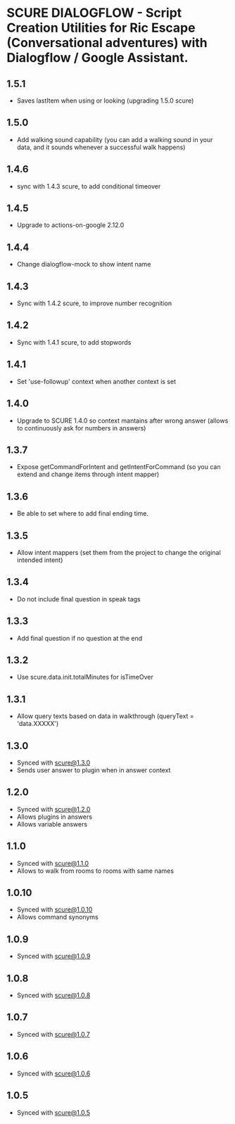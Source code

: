 # SCURE DIALOGFLOW - Script Creation Utilities for Ric Escape (Conversational adventures) with Dialogflow / Google Assistant.

## 1.5.1
- Saves lastItem when using or looking (upgrading 1.5.0 scure)

## 1.5.0
- Add walking sound capability (you can add a walking sound in your data, and it sounds whenever a successful walk happens)

## 1.4.6
- sync with 1.4.3 scure, to add conditional timeover

## 1.4.5
- Upgrade to actions-on-google 2.12.0

## 1.4.4
- Change dialogflow-mock to show intent name

## 1.4.3
- Sync with 1.4.2 scure, to improve number recognition

## 1.4.2
- Sync with 1.4.1 scure, to add stopwords

## 1.4.1
- Set 'use-followup' context when another context is set

## 1.4.0
- Upgrade to SCURE 1.4.0 so context mantains after wrong answer (allows to continuously ask for numbers in answers)

## 1.3.7
- Expose getCommandForIntent and getIntentForCommand (so you can extend and change items through intent mapper)

## 1.3.6
- Be able to set where to add final ending time.

## 1.3.5
- Allow intent mappers (set them from the project to change the original intended intent)

## 1.3.4
- Do not include final question in speak tags

## 1.3.3
- Add final question if no question at the end

## 1.3.2
- Use scure.data.init.totalMinutes for isTimeOver

## 1.3.1
- Allow query texts based on data in walkthrough (queryText = 'data.XXXXX')

## 1.3.0
- Synced with scure@1.3.0
- Sends user answer to plugin when in answer context

## 1.2.0
- Synced with scure@1.2.0
- Allows plugins in answers
- Allows variable answers

## 1.1.0
- Synced with scure@1.1.0
- Allows to walk from rooms to rooms with same names

## 1.0.10
- Synced with scure@1.0.10
- Allows command synonyms

## 1.0.9
- Synced with scure@1.0.9

## 1.0.8
- Synced with scure@1.0.8

## 1.0.7
- Synced with scure@1.0.7

## 1.0.6
- Synced with scure@1.0.6

## 1.0.5
- Synced with scure@1.0.5
